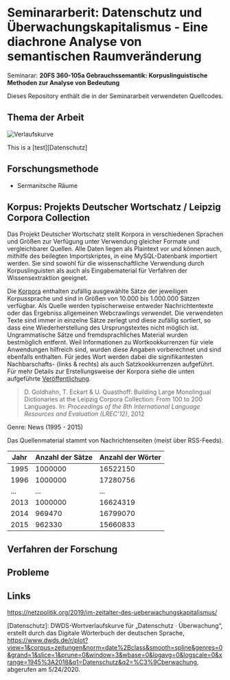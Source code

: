 # Seminararberit: Datenschutz und Überwachungskapitalismus - Eine diachrone Analyse von semantischen Raumveränderung

Seminarar: **20FS 360-105a Gebrauchssemantik: Korpuslinguistische Methoden zur Analyse von Bedeutung**

Dieses Repository enthält die in der Seminararbeit verwendeten Quellcodes.

## Thema der Arbeit

![Verlaufskurve](./images/dwds_verlaufskurven_datenschutz_überwachung.png)

This is a [test][Datenschutz]

## Forschungsmethode

- Sermanitsche Räume


## Korpus: Projekts Deutscher Wortschatz / Leipzig Corpora Collection

Das Projekt Deutscher Wortschatz stellt Korpora in verschiedenen Sprachen und Größen zur Verfügung unter Verwendung 
gleicher Formate und vergleichbarer Quellen. Alle Daten liegen als Plaintext vor und können auch, mithilfe des 
beilegten Importskriptes, in eine MySQL-Datenbank importiert werden. Sie sind sowohl für die wissenschaftliche 
Verwendung durch Korpuslinguisten als auch als Eingabematerial für Verfahren der Wissensextraktion geeignet.

Die [Korpora](https://wortschatz.uni-leipzig.de/de/download) enthalten zufällig ausgewählte Sätze der jeweiligen 
Korpussprache und sind in Größen von 10.000 bis 
1.000.000 Sätzen verfügbar. Als Quelle werden typischerweise entweder Nachrichtentexte oder das Ergebniss allgemeinen 
Webcrawlings verwendet. Die verwendeten Texte sind immer in einzelne Sätze zerlegt und diese zufällig sortiert, 
so dass eine Wiederherstellung des Ursprungstextes nicht möglich ist. Ungrammatische Sätze und fremdsprachliches 
Material wurden bestmöglich entfernt. Weil Informationen zu Wortkookkurrenzen für viele Anwendungen hilfreich sind, 
wurden diese Angaben vorberechnet und sind ebenfalls enthalten. Für jedes Wort werden dabei die signifikantesten 
Nachbarschafts- (links & rechts) als auch Satzkookkurrenzen aufgeführt. Für mehr Details zur Erstellungsweise der 
Korpora siehe die unten aufgeführte [Veröffentlichung](http://www.lrec-conf.org/proceedings/lrec2012/pdf/327_Paper.pdf). 

>D. Goldhahn, T. Eckart & U. Quasthoff: Building Large Monolingual Dictionaries at the Leipzig Corpora Collection: 
From 100 to 200 Languages.
In: _Proceedings of the 8th International Language Resources and Evaluation (LREC'12)_, 2012

Genre: News (1995 - 2015)

Das Quellenmaterial stammt von Nachrichtenseiten (meist über RSS-Feeds).

| Jahr | Anzahl der Sätze | Anzahl der Wörter |
| --- | --- | --- |
| 1995 | 1000000 | 16522150 |
| 1996 | 1000000 | 17280756 |
| ... | ... | ... |
| 2013 | 1000000 | 16624319 |
| 2014 | 969470 | 16799070 |
| 2015 | 962330 | 15660833 |

## Verfahren der Forschung


## Probleme


## Links
https://netzpolitik.org/2019/im-zeitalter-des-ueberwachungskapitalismus/

[Datenschutz]: DWDS-Wortverlaufskurve für „Datenschutz · Überwachung“, erstellt durch das Digitale Wörterbuch der deutschen Sprache, <https://www.dwds.de/r/plot?view=1&corpus=zeitungen&norm=date%2Bclass&smooth=spline&genres=0&grand=1&slice=1&prune=0&window=3&wbase=0&logavg=0&logscale=0&xrange=1945%3A2018&q1=Datenschutz&q2=%C3%9Cberwachung>, abgerufen am 5/24/2020.